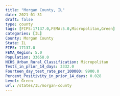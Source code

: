 ```yaml
---
title: "Morgan County, IL"
date: 2021-01-31
draft: false
type: county
tags: [FIPS:17137.0,FEMA:5.0,Micropolitan,Green]
categories: [IL]
County: Morgan County
State: IL
FIPS: 17137.0
FEMA_Region: 5.0
Population: 33658.0
NCHS_Urban_Rural_Classification: Micropolitan
Tests_in_prior_14_days: 3332.0
Fourteen_day_test_rate_per_100000: 9900.0
Percent_Positivity_in_prior_14_days: 0.028
Level: Green
url: /states/IL/morgan-county
---
```



